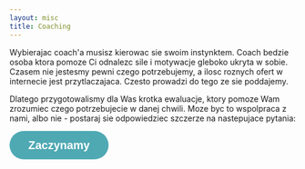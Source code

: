 ```yaml
---
layout: misc
title: Coaching
---
```


Wybierajac coach'a musisz kierowac sie swoim instynktem. Coach bedzie osoba ktora pomoze Ci odnalezc sile i motywacje gleboko ukryta w sobie. Czasem nie jestesmy pewni czego potrzebujemy, a ilosc roznych ofert w internecie jest przytlaczajaca. Czesto prowadzi do tego ze sie poddajemy. 

Dlatego przygotowalismy dla Was krotka ewaluacje, ktory pomoze Wam zrozumiec czego potrzebujecie w danej chwili. Moze byc to wspolpraca z nami, albo nie - postaraj sie odpowiedziec szczerze na nastepujace pytania:

<a class="typeform-share button" href="https://form.typeform.com/to/LUWYXWbu" data-mode="popup" style="display:inline-block;text-decoration:none;background-color:#4FA9B3;color:white;cursor:pointer;font-family:Helvetica,Arial,sans-serif;font-size:20px;line-height:50px;text-align:center;margin:0;height:50px;padding:0px 33px;border-radius:25px;max-width:100%;white-space:nowrap;overflow:hidden;text-overflow:ellipsis;font-weight:bold;-webkit-font-smoothing:antialiased;-moz-osx-font-smoothing:grayscale;" target="_blank">Zaczynamy </a> <script> (function() { var qs,js,q,s,d=document, gi=d.getElementById, ce=d.createElement, gt=d.getElementsByTagName, id="typef_orm_share", b="https://embed.typeform.com/"; if(!gi.call(d,id)){ js=ce.call(d,"script"); js.id=id; js.src=b+"embed.js"; q=gt.call(d,"script")[0]; q.parentNode.insertBefore(js,q) } })() </script>



<!--This theme is completely free and open source software. You may use it however you want, as it is distributed under the [MIT License](http://choosealicense.com/licenses/mit/). If you are having any problems, any questions or suggestions, feel free to [tweet at me](https://twitter.com/intent/tweet?text=My%question%about%Millennial%is:%&amp;via=paululele), or [file a GitHub issue](https://github.com/lenpaul/Millennial/issues/new).-->

<!-- Calendly inline widget begin -->
<div class="calendly-inline-widget" data-url="https://calendly.com/gantnercoaching?primary_color=afd275" style="min-width:320px;height:630px;"></div>
<script type="text/javascript" src="https://assets.calendly.com/assets/external/widget.js"></script>
<!-- Calendly inline widget end -->